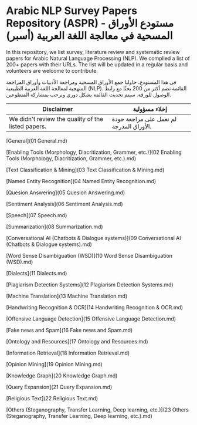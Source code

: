 # Arabic NLP Survey Papers Repository (ASPR) - مستودع الأوراق المسحية في معالجة اللغة العربية (أسبر)

In this repository, we list survey, literature review and systematic review papers for Arabic Natural Language Processing (NLP). We complied a list of 200+ papers with their URLs. The list will be updated in a regular basis and volunteers are welcome to contribute. 

في هذا المستودع، حاولنا جمع الأوراق المسحية ومراجعة الأدبيات وأوراق المراجعة المنهجية لمعالجة اللغة العربية الطبيعية (NLP). القائمة تضم أكثر من 200 بحثًا مع رابط الوصول للورقة. سيتم تحديث القائمة بشكل دوري  ونرحب بمشاركة المتطوعين.


|Disclaimer| إخلاء مسؤولية |
|----------|----------------|
| We didn't review the quality of the listed papers.  | لم نعمل على مراجعة جودة الأوراق المدرجة. |

[General](01 General.md)

[Enabling Tools (Morphology, Diacritization, Grammer, etc.)](02 Enabling Tools (Morphology, Diacritization, Grammer, etc.).md)

[Text Classification & Mining](03 Text Classification & Mining.md)

[Named Entity Recognition](04 Named Entity Recognition.md)

[Quesion Answering](05 Quesion Answering.md)

[Sentiment Analysis](06 Sentiment Analysis.md)

[Speech](07 Speech.md)

[Summarization](08 Summarization.md)

[Conversational AI (Chatbots & Dialogue systems)](09 Conversational AI (Chatbots & Dialogue systems).md)

[Word Sense Disambiguation (WSD)](10 Word Sense Disambiguation (WSD).md)

[Dialects](11 Dialects.md)

[Plagiarism Detection Systems](12 Plagiarism Detection Systems.md)

[Machine Translation](13 Machine Translation.md)

[Handwriting Recognition & OCR](14 Handwriting Recognition & OCR.md)

[Offensive Language Detection](15 Offensive Language Detection.md)

[Fake news and Spam](16 Fake news and Spam.md)

[Ontology and Resources](17 Ontology and Resources.md)

[Information Retrieval](18 Information Retrieval.md)

[Opinion Mining](19 Opinion Mining.md)

[Knowledge Graph](20 Knowledge Graph.md)

[Query Expansion](21 Query Expansion.md)

[Religious Text](22 Religious Text.md)

[Others (Steganography, Transfer Learning, Deep learning, etc.)](23 Others (Steganography, Transfer Learning, Deep learning, etc.).md)

